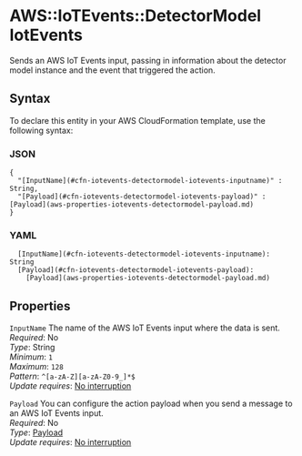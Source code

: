 # AWS::IoTEvents::DetectorModel IotEvents<a name="aws-properties-iotevents-detectormodel-iotevents"></a>

Sends an AWS IoT Events input, passing in information about the detector model instance and the event that triggered the action\.

## Syntax<a name="aws-properties-iotevents-detectormodel-iotevents-syntax"></a>

To declare this entity in your AWS CloudFormation template, use the following syntax:

### JSON<a name="aws-properties-iotevents-detectormodel-iotevents-syntax.json"></a>

```
{
  "[InputName](#cfn-iotevents-detectormodel-iotevents-inputname)" : String,
  "[Payload](#cfn-iotevents-detectormodel-iotevents-payload)" : [Payload](aws-properties-iotevents-detectormodel-payload.md)
}
```

### YAML<a name="aws-properties-iotevents-detectormodel-iotevents-syntax.yaml"></a>

```
  [InputName](#cfn-iotevents-detectormodel-iotevents-inputname): String
  [Payload](#cfn-iotevents-detectormodel-iotevents-payload): 
    [Payload](aws-properties-iotevents-detectormodel-payload.md)
```

## Properties<a name="aws-properties-iotevents-detectormodel-iotevents-properties"></a>

`InputName`  <a name="cfn-iotevents-detectormodel-iotevents-inputname"></a>
The name of the AWS IoT Events input where the data is sent\.  
*Required*: No  
*Type*: String  
*Minimum*: `1`  
*Maximum*: `128`  
*Pattern*: `^[a-zA-Z][a-zA-Z0-9_]*$`  
*Update requires*: [No interruption](https://docs.aws.amazon.com/AWSCloudFormation/latest/UserGuide/using-cfn-updating-stacks-update-behaviors.html#update-no-interrupt)

`Payload`  <a name="cfn-iotevents-detectormodel-iotevents-payload"></a>
You can configure the action payload when you send a message to an AWS IoT Events input\.  
*Required*: No  
*Type*: [Payload](aws-properties-iotevents-detectormodel-payload.md)  
*Update requires*: [No interruption](https://docs.aws.amazon.com/AWSCloudFormation/latest/UserGuide/using-cfn-updating-stacks-update-behaviors.html#update-no-interrupt)